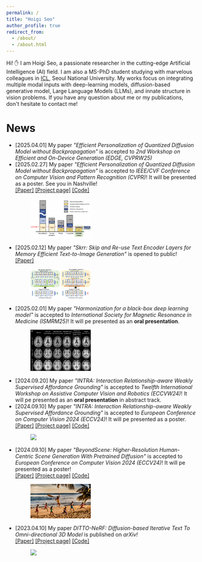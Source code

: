 ```yaml
---
permalink: /
title: "Hoigi Seo"
author_profile: true
redirect_from: 
  - /about/
  - /about.html
---
```


Hi! :raised_hand: I am Hoigi Seo, a passionate researcher in the cutting-edge Artificial Intelligence (AI) field. I am also a MS-PhD student studying with marvelous colleagues in [ICL](https://icl.snu.ac.kr), Seoul National University. My works focus on integrating multiple modal inputs with deep-learning models, diffusion-based generative model, Large Language Models (LLMs), and innate structure in vision problems. If you have any question about me or my publications, don't hesitate to contact me!

News
======

<style>
  img {
    max-width: 40%;
    max-height: 40%;
  } 
</style>

<ul>
  <li> [2025.04.01] My paper <i>"Efficient Personalization of Quantized Diffusion Model without Backpropagation"</i> is accepted to <i>2nd Workshop on Efficient and On-Device Generation (EDGE, CVPRW25)</i><br>
  </li>
  <li> [2025.02.27] My paper <i>"Efficient Personalization of Quantized Diffusion Model without Backpropagation"</i> is accepted to <i>IEEE/CVF Conference on Computer Vision and Pattern Recognition (CVPR)</i>! It will be presented as a poster. See you in Nashville!<br>
      <a href="https://arxiv.org/pdf/2503.14868" target="_blank">[Paper]</a>
      <a href="https://ignoww.github.io/ZOODiP_project/" target="_blank">[Project page]</a>
      <a href="https://github.com/ignoww/ZOODiP" target="_blank">[Code]</a>
      <figure>
        <img src="/images/ZOODiP.png">
      </figure>
  </li>
  <li> [2025.02.12] My paper <i>"Skrr: Skip and Re-use Text Encoder Layers for Memory Efficient Text-to-Image Generation"</i> is opened to public! <br>
      <a href="https://arxiv.org/pdf/2502.08690" target="_blank">[Paper]</a>
      <figure>
        <img src="/images/Skrr.png">
      </figure>
  </li>

  <li> [2025.02.01] My paper <i>"Harmonization for a black-box deep learning model"</i> is accepted to <i>International Society for Magnetic Resonance in Medicine (ISMRM25)</i>! It will pe presented as an <b>oral presentation</b>. <br>
      <figure>
        <img src="/images/ISMRM25.png">
      </figure>
  </li>

  <li> [2024.09.20] My paper <i>"INTRA: Interaction Relationship-aware Weakly Supervised Affordance Grounding"</i> is accepted to <i>Twelfth International Workshop on Assistive Computer Vision and Robotics (ECCVW24)</i>! It will pe presented as an <b>oral presentation</b> in abstract track. <br>
  </li>

  <li> [2024.09.10] My paper <i>"INTRA: Interaction Relationship-aware Weakly Supervised Affordance Grounding"</i> is accepted to <i>European Conference on Computer Vision 2024 (ECCV24)</i>! It will pe presented as a poster. <br>
      <a href="https://arxiv.org/pdf/2404.04544" target="_blank">[Paper]</a>
      <a href="https://jeeit17.github.io/INTRA/" target="_blank">[Project page]</a>
      <a href="https://jeeit17.github.io/INTRA/" target="_blank">[Code]</a>
      <figure>
        <img src="/images/result_intra.gif">
      </figure>
  </li>

  <li> [2024.09.10] My paper <i>"BeyondScene: Higher-Resolution Human-Centric Scene Generation With Pretrained Diffusion"</i> is accepted to <i>European Conference on Computer Vision 2024 (ECCV24)</i>! It will pe presented as a poster! <br>
      <a href="https://arxiv.org/pdf/2404.04544" target="_blank">[Paper]</a>
      <a href="https://janeyeon.github.io/beyond-scene/" target="_blank">[Project page]</a>
      <a href="https://janeyeon.github.io/beyond-scene/" target="_blank">[Code]</a>
      <figure>
        <img src="/images/beyondscene.gif">
      </figure>
  </li>

  <li> [2023.04.10] My paper <i>DITTO-NeRF: Diffusion-based Iterative Text To Omni-directional 3D Model</i> is published on <i>arXiv!</i><br>
      <a href="https://arxiv.org/pdf/2304.02827" target="_blank">[Paper]</a>
      <a href="https://janeyeon.github.io/ditto-nerf/" target="_blank">[Project page]</a>
      <a href="https://janeyeon.github.io/ditto-nerf/" target="_blank">[Code]</a>
      <figure>
          <img src="/images/ditto_nerf.gif">
      </figure>
  </li>
</ul>

<!-- Selected papers
======

This is the front page of a website that is powered by the [Academic Pages template](https://github.com/academicpages/academicpages.github.io) and hosted on GitHub pages. [GitHub pages](https://pages.github.com) is a free service in which websites are built and hosted from code and data stored in a GitHub repository, automatically updating when a new commit is made to the respository. This template was forked from the [Minimal Mistakes Jekyll Theme](https://mmistakes.github.io/minimal-mistakes/) created by Michael Rose, and then extended to support the kinds of content that academics have: publications, talks, teaching, a portfolio, blog posts, and a dynamically-generated CV. You can fork [this repository](https://github.com/academicpages/academicpages.github.io) right now, modify the configuration and markdown files, add your own PDFs and other content, and have your own site for free, with no ads! An older version of this template powers my own personal website at [stuartgeiger.com](http://stuartgeiger.com), which uses [this Github repository](https://github.com/staeiou/staeiou.github.io).

A data-driven personal website
======
Like many other Jekyll-based GitHub Pages templates, Academic Pages makes you separate the website's content from its form. The content & metadata of your website are in structured markdown files, while various other files constitute the theme, specifying how to transform that content & metadata into HTML pages. You keep these various markdown (.md), YAML (.yml), HTML, and CSS files in a public GitHub repository. Each time you commit and push an update to the repository, the [GitHub pages](https://pages.github.com/) service creates static HTML pages based on these files, which are hosted on GitHub's servers free of charge.

Many of the features of dynamic content management systems (like Wordpress) can be achieved in this fashion, using a fraction of the computational resources and with far less vulnerability to hacking and DDoSing. You can also modify the theme to your heart's content without touching the content of your site. If you get to a point where you've broken something in Jekyll/HTML/CSS beyond repair, your markdown files describing your talks, publications, etc. are safe. You can rollback the changes or even delete the repository and start over -- just be sure to save the markdown files! Finally, you can also write scripts that process the structured data on the site, such as [this one](https://github.com/academicpages/academicpages.github.io/blob/master/talkmap.ipynb) that analyzes metadata in pages about talks to display [a map of every location you've given a talk](https://academicpages.github.io/talkmap.html).

Getting started
======
1. Register a GitHub account if you don't have one and confirm your e-mail (required!)
1. Fork [this repository](https://github.com/academicpages/academicpages.github.io) by clicking the "fork" button in the top right. 
1. Go to the repository's settings (rightmost item in the tabs that start with "Code", should be below "Unwatch"). Rename the repository "[your GitHub username].github.io", which will also be your website's URL.
1. Set site-wide configuration and create content & metadata (see below -- also see [this set of diffs](http://archive.is/3TPas) showing what files were changed to set up [an example site](https://getorg-testacct.github.io) for a user with the username "getorg-testacct")
1. Upload any files (like PDFs, .zip files, etc.) to the files/ directory. They will appear at https://[your GitHub username].github.io/files/example.pdf.  
1. Check status by going to the repository settings, in the "GitHub pages" section

Site-wide configuration
------
The main configuration file for the site is in the base directory in [_config.yml](https://github.com/academicpages/academicpages.github.io/blob/master/_config.yml), which defines the content in the sidebars and other site-wide features. You will need to replace the default variables with ones about yourself and your site's github repository. The configuration file for the top menu is in [_data/navigation.yml](https://github.com/academicpages/academicpages.github.io/blob/master/_data/navigation.yml). For example, if you don't have a portfolio or blog posts, you can remove those items from that navigation.yml file to remove them from the header. 

Create content & metadata
------
For site content, there is one markdown file for each type of content, which are stored in directories like _publications, _talks, _posts, _teaching, or _pages. For example, each talk is a markdown file in the [_talks directory](https://github.com/academicpages/academicpages.github.io/tree/master/_talks). At the top of each markdown file is structured data in YAML about the talk, which the theme will parse to do lots of cool stuff. The same structured data about a talk is used to generate the list of talks on the [Talks page](https://academicpages.github.io/talks), each [individual page](https://academicpages.github.io/talks/2012-03-01-talk-1) for specific talks, the talks section for the [CV page](https://academicpages.github.io/cv), and the [map of places you've given a talk](https://academicpages.github.io/talkmap.html) (if you run this [python file](https://github.com/academicpages/academicpages.github.io/blob/master/talkmap.py) or [Jupyter notebook](https://github.com/academicpages/academicpages.github.io/blob/master/talkmap.ipynb), which creates the HTML for the map based on the contents of the _talks directory).

**Markdown generator**

I have also created [a set of Jupyter notebooks](https://github.com/academicpages/academicpages.github.io/tree/master/markdown_generator
) that converts a CSV containing structured data about talks or presentations into individual markdown files that will be properly formatted for the Academic Pages template. The sample CSVs in that directory are the ones I used to create my own personal website at stuartgeiger.com. My usual workflow is that I keep a spreadsheet of my publications and talks, then run the code in these notebooks to generate the markdown files, then commit and push them to the GitHub repository.

How to edit your site's GitHub repository
------
Many people use a git client to create files on their local computer and then push them to GitHub's servers. If you are not familiar with git, you can directly edit these configuration and markdown files directly in the github.com interface. Navigate to a file (like [this one](https://github.com/academicpages/academicpages.github.io/blob/master/_talks/2012-03-01-talk-1.md) and click the pencil icon in the top right of the content preview (to the right of the "Raw | Blame | History" buttons). You can delete a file by clicking the trashcan icon to the right of the pencil icon. You can also create new files or upload files by navigating to a directory and clicking the "Create new file" or "Upload files" buttons. 

Example: editing a markdown file for a talk
![Editing a markdown file for a talk](/images/editing-talk.png)

For more info
------
More info about configuring Academic Pages can be found in [the guide](https://academicpages.github.io/markdown/). The [guides for the Minimal Mistakes theme](https://mmistakes.github.io/minimal-mistakes/docs/configuration/) (which this theme was forked from) might also be helpful. -->
